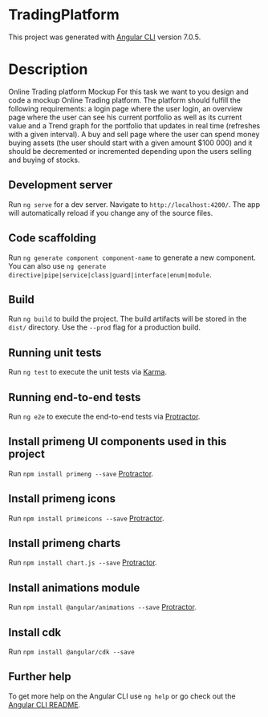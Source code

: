 # TradingPlatform

This project was generated with [Angular CLI](https://github.com/angular/angular-cli) version 7.0.5.

# Description

Online Trading platform Mockup
For this task we want to you design and code a mockup Online Trading platform.
The platform should fulfill the following requirements: a login page where the user login, an overview page where the user can see his current portfolio as well as its current
value and a Trend graph for the portfolio that updates in real time (refreshes with a
given interval). A buy and sell page where the user can spend money buying assets (the user
should start with a given amount $100 000) and it should be decremented or
incremented depending upon the users selling and buying of stocks.

## Development server

Run `ng serve` for a dev server. Navigate to `http://localhost:4200/`. The app will automatically reload if you change any of the source files.

## Code scaffolding

Run `ng generate component component-name` to generate a new component. You can also use `ng generate directive|pipe|service|class|guard|interface|enum|module`.

## Build

Run `ng build` to build the project. The build artifacts will be stored in the `dist/` directory. Use the `--prod` flag for a production build.

## Running unit tests

Run `ng test` to execute the unit tests via [Karma](https://karma-runner.github.io).

## Running end-to-end tests

Run `ng e2e` to execute the end-to-end tests via [Protractor](http://www.protractortest.org/).

## Install primeng UI components used in this project

Run `npm install primeng --save` [Protractor](https://www.primefaces.org/primeng/#/setup).

## Install primeng icons

Run `npm install primeicons --save` [Protractor](https://www.primefaces.org/primeng/#/setup).

## Install primeng charts

Run `npm install chart.js --save` [Protractor](https://www.primefaces.org/primeng/#/chart).

## Install animations module

Run `npm install @angular/animations --save` [Protractor](https://www.primefaces.org/primeng/#/setup).

## Install cdk

Run `npm install @angular/cdk --save`

## Further help

To get more help on the Angular CLI use `ng help` or go check out the [Angular CLI README](https://github.com/angular/angular-cli/blob/master/README.md).

